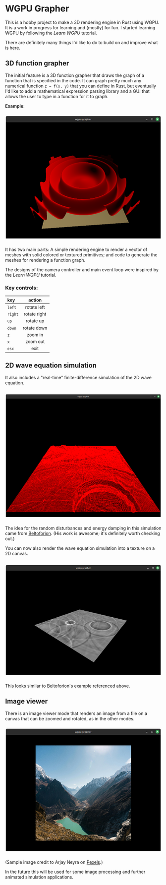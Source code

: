 # WGPU Grapher

This is a hobby project to make a 3D rendering engine in Rust using WGPU. It is a work in progress
for learning and (mostly) for fun. I started learning WGPU by following the _Learn WGPU_
tutorial.

There are definitely many things I'd like to do to build on and improve what is here.

## 3D function grapher

The initial feature is a 3D function grapher that draws the graph of a function that
is specified in the code. It can graph pretty much any numerical function `z = f(x, y)` that you can define
in Rust,
but eventually I'd like to add a mathematical expression parsing library and a GUI that allows
the user to type in a function for it to graph.

__Example__:

<p align="center" margin="20px">
	<img src="images/screenshot_2.png" alt="drawing" width="500" style="padding-top: 10px; padding-bottom: 10px"/>
</p>

It has two main parts: A simple rendering engine to render a
vector of meshes with solid colored or textured primitives; and code to generate
the meshes for rendering a function graph.

The designs of the camera controller and main event
loop were inspired by the _Learn WGPU_ tutorial.

### Key controls:

| key     | action       |
| :------ | :------:     |
| `left`  | rotate left  |
| `right` | rotate right |
| `up`    | rotate up    |
| `down`  | rotate down  |
| `z`     | zoom in      |
| `x`     | zoom out     |
| `esc`   | exit         |

## 2D wave equation simulation

It also includes a "real-time" finite-difference simulation of the 2D wave equation.

<p align="center" margin="20px">
	<img src="images/screenshot_wave_eqn.png" alt="drawing" width="500" style="padding-top: 15px; padding-bottom: 10px"/>
</p>

The idea for the random disturbances and energy damping in this simulation
came from [Beltoforion](https://beltoforion.de/en/recreational_mathematics/).
(His work is awesome; it's definitely worth checking out.)

You can now also render the wave equation simulation into a texture on a 2D canvas.

<p align="center" margin="20px">
	<img src="images/screenshot_wave_eqn_texture.png" alt="drawing" width="500" style="padding-top: 15px; padding-bottom: 10px"/>
</p>

This looks similar to Beltoforion's example referenced above.

## Image viewer

There is an image viewer mode that renders an image from a file on a canvas
that can be zoomed and rotated, as in the other modes.

<p align="center" margin="20px">
	<img src="images/screenshot_image_viewer.png" alt="drawing" width="500" style="padding-top: 10px; padding-bottom: 10px"/>
</p>

(Sample image credit to Arjay Neyra on [Pexels](https://www.pexels.com/photo/spectacular-himalayan-mountain-valley-in-nepal-32225792/).)

In the future this will be used for some image processing and further animated simulation applications.
